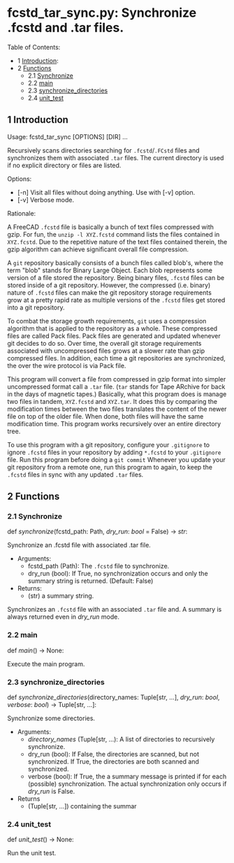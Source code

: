 # fcstd_tar_sync.py: Synchronize .fcstd and .tar files.

Table of Contents:
* 1 [Introduction](#introduction):
* 2 [Functions](#functions)
  * 2.1 [Synchronize](#synchronize)
  * 2.2 [main](#main)
  * 2.3 [synchronize\_directories](#synchronize-directories)
  * 2.4 [unit\_test](#unit-test)

## 1 <a name="introduction"></a>Introduction


Usage: fcstd_tar_sync [OPTIONS] [DIR] ...

Recursively scans directories searching for `.fcstd`/`.FCstd` files
and synchronizes them with associated `.tar` files.  The current
directory is used if no explicit directory or files are listed.

Options:
* [-n] Visit all files without doing anything.  Use with [-v] option.
* [-v] Verbose mode.

Rationale:

A FreeCAD `.fcstd` file is basically a bunch of text files compressed with gzip.
For fun, the `unzip -l XYZ.fcstd` command lists the files contained in `XYZ.fcstd`.
Due to the repetitive nature of the text files contained therein, the gzip algorithm
can achieve significant overall file compression.

A `git` repository basically consists of a bunch files called blob's, where the
term "blob" stands for Binary Large Object.  Each blob represents some version
of a file stored the repository.  Being binary files, `.fcstd` files can be
stored inside of a git repository.  However, the compressed (i.e. binary)
nature  of `.fcstd` files can make the git repository storage requirements
grow at a pretty rapid rate as multiple versions of the `.fcstd` files get stored
into a git repository.

To combat the storage growth requirements, `git` uses a compression algorithm that
is applied to the repository as a whole. These compressed files are called Pack files.
Pack files are generated and updated whenever git decides to do so.  Over time,
the overall git storage requirements associated with uncompressed files grows at a
slower rate than gzip compressed files. In addition, each time a git repositories
are synchronized, the over the wire protocol is via Pack file.

This program will convert a file from compressed in gzip format into simpler
uncompressed format call a `.tar` file.  (`tar` stands for Tape ARchive for
back in the days of magnetic tapes.)  Basically, what this program does is
manage two files in tandem, `XYZ.fcstd` and `XYZ.tar`.  It does this by
comparing the modification times between the two files translates the content
of the newer file on top of the older file.  When done, both files will have
the same modification time.  This program works recursively over an entire
directory tree.

To use this program with a git repository, configure your `.gitignore` to
ignore `.fcstd` files in your repository by adding `*.fcstd` to your
`.gitignore` file.  Run this program before doing a `git commit`
Whenever you update your git repository from a remote one, run this program
to again, to keep the `.fcstd` files in sync with any updated `.tar` files.

## 2 Functions <a name="functions"></a>

### 2.1 Synchronize <a name="synchronize"></a>

def *synchronize*(fcstd\_path:  Path, *dry\_run*:  *bool* = False) -> *str*:

Synchronize an .fcstd file with associated .tar file.

* Arguments:
  * fcstd\_path (Path):
    The `.fcstd` file to synchronize.
  * dry\_run (bool):
    If True, no synchronization occurs and only the summary string is returned.
    (Default: False)
* Returns:
  * (str) a summary string.

Synchronizes an `.fcstd` file with an associated `.tar` file and.
A summary is always returned even in *dry\_run* mode.

### 2.2 main <a name="main"></a>

def *main*() -> None:

Execute the main program.

### 2.3 synchronize\_directories <a name="synchronize-directories"></a>

def *synchronize\_directories*(directory\_names:  Tuple[str, ...], *dry\_run*:  *bool*, *verbose*:  *bool*) -> Tuple[str, ...]:

Synchronize some directories.

* Arguments:
  * *directory\_names* (Tuple[str, ...):
    A list of directories to recursively synchronize.
  * dry\_run (bool):
    If False, the directories are scanned, but not synchronized.  If True, the directories
    are both scanned and synchronized.
  * verbose (bool):
    If True, the a summary message is printed if for each (possible) synchronization.
    The actual synchronization only occurs if *dry\_run* is False.
* Returns
  * (Tuple[str, ...]) containing the summar

### 2.4 unit\_test <a name="unit-test"></a>

def *unit\_test*() -> None:

Run the unit test.
